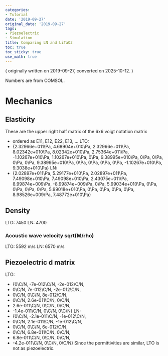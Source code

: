 ```yaml
---
categories:
- Tutorial
date: '2019-09-27'
original_date: '2019-09-27'
tags:
- Piezoelectric
- Simulation
title: Comparing LN and LiTaO3
toc: true
toc_sticky: true
use_math: true
---
```


( originally written on 2019-09-27, converted on 2025-10-12. )

Numbers are from COMSOL.
# Mechanics
## Elasticity
These are the upper right half matrix of the 6x6 voigt notation matrix
- ordered as E11, E12, E22, E13, \...
LTO:
- {2.32966e+011\Pa\, 4.68904e+010\Pa\, 2.32966e+011\Pa\, 8.02342e+010\Pa\, 8.02342e+010\Pa\, 2.75364e+011\Pa\, -1.10267e+010\Pa\, 1.10267e+010\Pa\, 0\Pa\, 9.38995e+010\Pa\, 0\Pa\, 0\Pa\, 0\Pa\, 0\Pa\, 9.38995e+010\Pa\, 0\Pa\, 0\Pa\, 0\Pa\, 0\Pa\, -1.10267e+010\Pa\, 9.3038e+010\Pa\}
LN:
- {2.02897e+011\Pa\, 5.29177e+010\Pa\, 2.02897e+011\Pa\, 7.49098e+010\Pa\, 7.49098e+010\Pa\, 2.43075e+011\Pa\, 8.99874e+009\Pa\, -8.99874e+009\Pa\, 0\Pa\, 5.99034e+010\Pa\, 0\Pa\, 0\Pa\, 0\Pa\, 0\Pa\, 5.99018e+010\Pa\, 0\Pa\, 0\Pa\, 0\Pa\, 0\Pa\, 8.98526e+009\Pa\, 7.48772e+010\Pa\}
## Density
LTO: 7450
LN: 4700
### Acoustic wave velocity sqrt(M/rho)
LTO: 5592 m/s
LN: 6570 m/s
## Piezoelectric d matrix
LTO:
- {0\C/N\, -7e-012\C/N\, -2e-012\C/N\,
- 0\C/N\, 7e-012\C/N\, -2e-012\C/N\,
- 0\C/N\, 0\C/N\, 8e-012\C/N\,
- 0\C/N\, 2.6e-011\C/N\, 0\C/N\,
- 2.6e-011\C/N\, 0\C/N\, 0\C/N\,
- -1.4e-011\C/N\, 0\C/N\, 0\C/N\}
LN:
- {0\C/N\, -2.1e-011\C/N\, -1e-012\C/N\,
- 0\C/N\, 2.1e-011\C/N\, -1e-012\C/N\,
- 0\C/N\, 0\C/N\, 6e-012\C/N\,
- 0\C/N\, 6.8e-011\C/N\, 0\C/N\,
- 6.8e-011\C/N\, 0\C/N\, 0\C/N\,
- -4.2e-011\C/N\, 0\C/N\, 0\C/N\}
Since the permittivities are similar, LTO is not as piezoelectric.